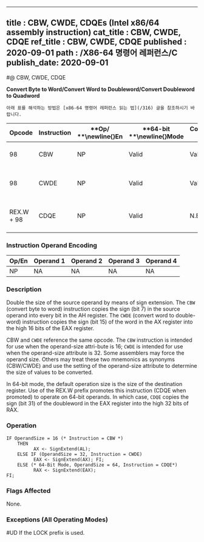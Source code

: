 ----------------------------
title : CBW, CWDE, CDQEs (Intel x86/64 assembly instruction)
cat_title : CBW, CWDE, CDQE
ref_title : CBW, CWDE, CDQE
published : 2020-09-01
path : /X86-64 명령어 레퍼런스/C
publish_date: 2020-09-01
----------------------------


#@ CBW, CWDE, CDQE

**Convert Byte to Word/Convert Word to Doubleword/Convert Doubleword to Quadword**

```lec-info
아래 표를 해석하는 방법은 [x86-64 명령어 레퍼런스 읽는 법](/316) 글을 참조하시기 바랍니다.
```

|**Opcode**|**Instruction**|**Op/ **\newline{}**En**|**64-bit **\newline{}**Mode**|**Compat/**\newline{}**Leg Mode**|**Description**|
|----------|---------------|------------------------|-----------------------------|---------------------------------|---------------|
|98|CBW|NP|Valid|Valid|AX <- sign-extend of AL.|
|98|CWDE|NP|Valid|Valid|EAX <- sign-extend of AX.|
|REX.W + 98|CDQE|NP|Valid|N.E.|RAX <- sign-extend of EAX.|
### Instruction Operand Encoding


|Op/En|Operand 1|Operand 2|Operand 3|Operand 4|
|-----|---------|---------|---------|---------|
|NP|NA|NA|NA|NA|
### Description


Double the size of the source operand by means of sign extension. The `CBW` (convert byte to word) instruction copies the sign (bit 7) in the source operand into every bit in the AH register. The `CWDE` (convert word to double-word) instruction copies the sign (bit 15) of the word in the AX register into the high 16 bits of the EAX register. 

CBW and `CWDE` reference the same opcode. The `CBW` instruction is intended for use when the operand-size attri-bute is 16; `CWDE` is intended for use when the operand-size attribute is 32. Some assemblers may force the operand size. Others may treat these two mnemonics as synonyms (CBW/CWDE) and use the setting of the operand-size attribute to determine the size of values to be converted.

In 64-bit mode, the default operation size is the size of the destination register. Use of the REX.W prefix promotes this instruction (CDQE when promoted) to operate on 64-bit operands. In which case, `CDQE` copies the sign (bit 31) of the doubleword in the EAX register into the high 32 bits of RAX.


### Operation

```info-verb
IF OperandSize = 16 (* Instruction = CBW *)
    THEN 
          AX <- SignExtend(AL);
    ELSE IF (OperandSize = 32, Instruction = CWDE)
          EAX <- SignExtend(AX); FI;
    ELSE (* 64-Bit Mode, OperandSize = 64, Instruction = CDQE*)
          RAX <- SignExtend(EAX);
FI;
```
### Flags Affected


None.

### Exceptions (All Operating Modes)


#UD  If the LOCK prefix is used.

